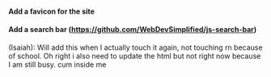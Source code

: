 #### Add a favicon for the site

#### Add a search bar (https://github.com/WebDevSimplified/js-search-bar)

(Isaiah): Will add this when I actually touch it again, not touching rn because of school.
Oh right i also need to update the html but not right now because I am still busy.
 cum inside me
